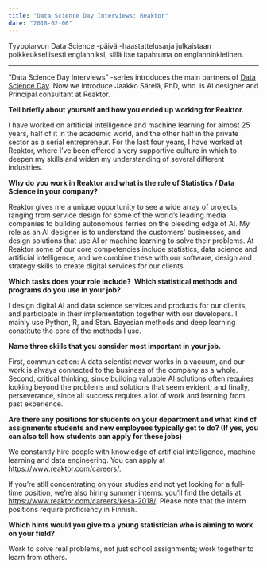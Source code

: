 ```yaml
---
title: "Data Science Day Interviews: Reaktor"
date: "2018-02-06"
---
```


Tyyppiarvon Data Science -päivä -haastattelusarja julkaistaan poikkeuksellisesti englanniksi, sillä itse tapahtuma on englanninkielinen.

* * *

”Data Science Day Interviews” -series introduces the main partners of [Data Science Day](https://www.facebook.com/events/321228351687625/). Now we introduce Jaakko Särelä, PhD, who  is AI designer and Principal consultant at Reaktor.

**Tell briefly about yourself and how you ended up working for Reaktor.**

I have worked on artificial intelligence and machine learning for almost 25 years, half of it in the academic world, and the other half in the private sector as a serial entrepreneur. For the last four years, I have worked at Reaktor, where I’ve been offered a very supportive culture in which to deepen my skills and widen my understanding of several different industries.

**Why do you work in Reaktor and what is the role of Statistics / Data Science in your company?**

Reaktor gives me a unique opportunity to see a wide array of projects, ranging from service design for some of the world’s leading media companies to building autonomous ferries on the bleeding edge of AI. My role as an AI designer is to understand the customers’ businesses, and design solutions that use AI or machine learning to solve their problems. At Reaktor some of our core competencies include statistics, data science and artificial intelligence, and we combine these with our software, design and strategy skills to create digital services for our clients.

**Which tasks does your role include?  Which statistical methods and programs do you use in your job?**

I design digital AI and data science services and products for our clients, and participate in their implementation together with our developers. I mainly use Python, R, and Stan. Bayesian methods and deep learning constitute the core of the methods I use.

**Name three skills that you consider most important in your job.**

First, communication: A data scientist never works in a vacuum, and our work is always connected to the business of the company as a whole. Second, critical thinking, since building valuable AI solutions often requires looking beyond the problems and solutions that seem evident; and finally, perseverance, since all success requires a lot of work and learning from past experience.

**Are there any positions for students on your department and what kind of assignments students and new employees typically get to do? (If yes, you can also tell how students can apply for these jobs)**

We constantly hire people with knowledge of artificial intelligence, machine learning and data engineering. You can apply at https://www.reaktor.com/careers/.

If you’re still concentrating on your studies and not yet looking for a full-time position, we’re also hiring summer interns: you’ll find the details at https://www.reaktor.com/careers/kesa-2018/. Please note that the intern positions require proficiency in Finnish.

**Which hints would you give to a young statistician who is aiming to work on your field?**

Work to solve real problems, not just school assignments; work together to learn from others.
